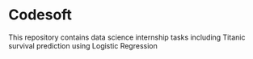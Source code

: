 # Codesoft
This repository contains data science internship tasks including Titanic survival prediction using Logistic Regression
